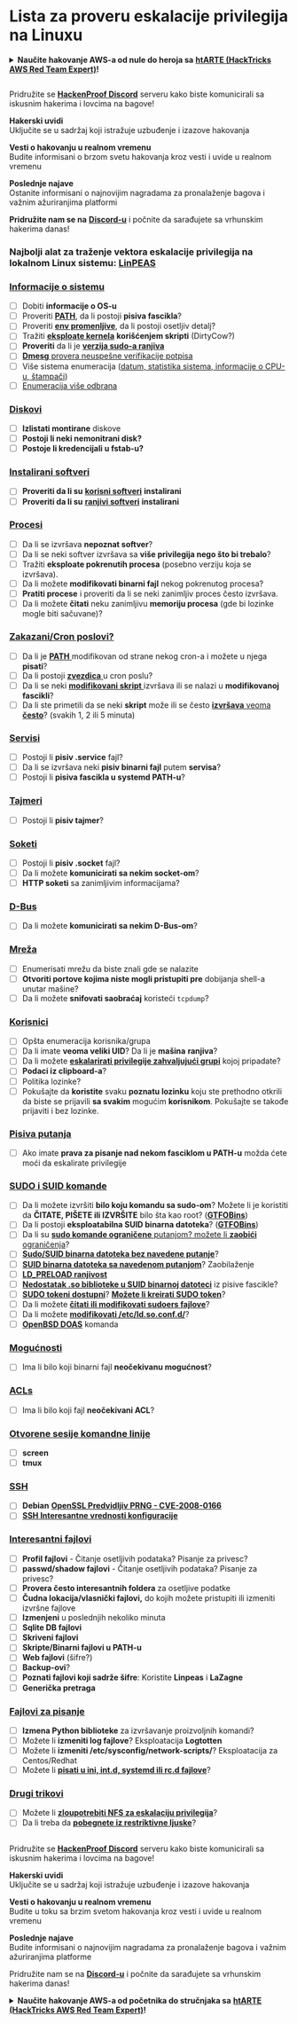 # Lista za proveru eskalacije privilegija na Linuxu

<details>

<summary><strong>Naučite hakovanje AWS-a od nule do heroja sa</strong> <a href="https://training.hacktricks.xyz/courses/arte"><strong>htARTE (HackTricks AWS Red Team Expert)</strong></a><strong>!</strong></summary>

Drugi načini podrške HackTricks-u:

* Ako želite da vidite svoju **kompaniju reklamiranu na HackTricks-u** ili da **preuzmete HackTricks u PDF formatu** proverite [**PLANOVE ZA PRIJAVU**](https://github.com/sponsors/carlospolop)!
* Nabavite [**zvanični PEASS & HackTricks swag**](https://peass.creator-spring.com)
* Otkrijte [**Porodicu PEASS**](https://opensea.io/collection/the-peass-family), našu kolekciju ekskluzivnih [**NFT-ova**](https://opensea.io/collection/the-peass-family)
* **Pridružite se** 💬 [**Discord grupi**](https://discord.gg/hRep4RUj7f) ili [**telegram grupi**](https://t.me/peass) ili nas **pratite** na **Twitteru** 🐦 [**@hacktricks\_live**](https://twitter.com/hacktricks\_live)**.**
* **Podelite svoje hakovanje trikove slanjem PR-ova na** [**HackTricks**](https://github.com/carlospolop/hacktricks) i [**HackTricks Cloud**](https://github.com/carlospolop/hacktricks-cloud) github repozitorijume.

</details>

<figure><img src="../.gitbook/assets/image (380).png" alt=""><figcaption></figcaption></figure>

Pridružite se [**HackenProof Discord**](https://discord.com/invite/N3FrSbmwdy) serveru kako biste komunicirali sa iskusnim hakerima i lovcima na bagove!

**Hakerski uvidi**\
Uključite se u sadržaj koji istražuje uzbuđenje i izazove hakovanja

**Vesti o hakovanju u realnom vremenu**\
Budite informisani o brzom svetu hakovanja kroz vesti i uvide u realnom vremenu

**Poslednje najave**\
Ostanite informisani o najnovijim nagradama za pronalaženje bagova i važnim ažuriranjima platformi

**Pridružite nam se na** [**Discord-u**](https://discord.com/invite/N3FrSbmwdy) i počnite da sarađujete sa vrhunskim hakerima danas!

### **Najbolji alat za traženje vektora eskalacije privilegija na lokalnom Linux sistemu:** [**LinPEAS**](https://github.com/carlospolop/privilege-escalation-awesome-scripts-suite/tree/master/linPEAS)

### [Informacije o sistemu](privilege-escalation/#system-information)

* [ ] Dobiti **informacije o OS-u**
* [ ] Proveriti [**PATH**](privilege-escalation/#path), da li postoji **pisiva fascikla**?
* [ ] Proveriti [**env promenljive**](privilege-escalation/#env-info), da li postoji osetljiv detalj?
* [ ] Tražiti [**eksploate kernela**](privilege-escalation/#kernel-exploits) **korišćenjem skripti** (DirtyCow?)
* [ ] **Proveriti** da li je [**verzija sudo-a ranjiva**](privilege-escalation/#sudo-version)
* [ ] [**Dmesg** provera neuspešne verifikacije potpisa](privilege-escalation/#dmesg-signature-verification-failed)
* [ ] Više sistema enumeracija ([datum, statistika sistema, informacije o CPU-u, štampači](privilege-escalation/#more-system-enumeration))
* [ ] [Enumeracija više odbrana](privilege-escalation/#enumerate-possible-defenses)

### [Diskovi](privilege-escalation/#drives)

* [ ] **Izlistati montirane** diskove
* [ ] **Postoji li neki nemonitrani disk?**
* [ ] **Postoje li kredencijali u fstab-u?**

### [**Instalirani softveri**](privilege-escalation/#installed-software)

* [ ] **Proveriti da li su** [**korisni softveri**](privilege-escalation/#useful-software) **instalirani**
* [ ] **Proveriti da li su** [**ranjivi softveri**](privilege-escalation/#vulnerable-software-installed) **instalirani**

### [Procesi](privilege-escalation/#processes)

* [ ] Da li se izvršava **nepoznat softver**?
* [ ] Da li se neki softver izvršava sa **više privilegija nego što bi trebalo**?
* [ ] Tražiti **eksploate pokrenutih procesa** (posebno verziju koja se izvršava).
* [ ] Da li možete **modifikovati binarni fajl** nekog pokrenutog procesa?
* [ ] **Pratiti procese** i proveriti da li se neki zanimljiv proces često izvršava.
* [ ] Da li možete **čitati** neku zanimljivu **memoriju procesa** (gde bi lozinke mogle biti sačuvane)?

### [Zakazani/Cron poslovi?](privilege-escalation/#scheduled-jobs)

* [ ] Da li je [**PATH** ](privilege-escalation/#cron-path)modifikovan od strane nekog cron-a i možete u njega **pisati**?
* [ ] Da li postoji [**zvezdica** ](privilege-escalation/#cron-using-a-script-with-a-wildcard-wildcard-injection)u cron poslu?
* [ ] Da li se neki [**modifikovani skript** ](privilege-escalation/#cron-script-overwriting-and-symlink)izvršava ili se nalazi u **modifikovanoj fascikli**?
* [ ] Da li ste primetili da se neki **skript** može ili se često [**izvršava** veoma **često**](privilege-escalation/#frequent-cron-jobs)? (svakih 1, 2 ili 5 minuta)

### [Servisi](privilege-escalation/#services)

* [ ] Postoji li **pisiv .service** fajl?
* [ ] Da li se izvršava neki **pisiv binarni fajl** putem **servisa**?
* [ ] Postoji li **pisiva fascikla u systemd PATH-u**?

### [Tajmeri](privilege-escalation/#timers)

* [ ] Postoji li **pisiv tajmer**?

### [Soketi](privilege-escalation/#sockets)

* [ ] Postoji li **pisiv .socket** fajl?
* [ ] Da li možete **komunicirati sa nekim socket-om**?
* [ ] **HTTP soketi** sa zanimljivim informacijama?

### [D-Bus](privilege-escalation/#d-bus)

* [ ] Da li možete **komunicirati sa nekim D-Bus-om**?

### [Mreža](privilege-escalation/#network)

* [ ] Enumerisati mrežu da biste znali gde se nalazite
* [ ] **Otvoriti portove kojima niste mogli pristupiti pre** dobijanja shell-a unutar mašine?
* [ ] Da li možete **snifovati saobraćaj** koristeći `tcpdump`?

### [Korisnici](privilege-escalation/#users)

* [ ] Opšta enumeracija korisnika/grupa
* [ ] Da li imate **veoma veliki UID**? Da li je **mašina** **ranjiva**?
* [ ] Da li možete [**eskalarirati privilegije zahvaljujući grupi**](privilege-escalation/interesting-groups-linux-pe/) kojoj pripadate?
* [ ] **Podaci iz clipboard-a**?
* [ ] Politika lozinke?
* [ ] Pokušajte da **koristite** svaku **poznatu lozinku** koju ste prethodno otkrili da biste se prijavili **sa svakim** mogućim **korisnikom**. Pokušajte se takođe prijaviti i bez lozinke.

### [Pisiva putanja](privilege-escalation/#writable-path-abuses)

* [ ] Ako imate **prava za pisanje nad nekom fasciklom u PATH-u** možda ćete moći da eskalirate privilegije

### [SUDO i SUID komande](privilege-escalation/#sudo-and-suid)

* [ ] Da li možete izvršiti **bilo koju komandu sa sudo-om**? Možete li je koristiti da **ČITATE, PIŠETE ili IZVRŠITE** bilo šta kao root? ([**GTFOBins**](https://gtfobins.github.io))
* [ ] Da li postoji **eksploatabilna SUID binarna datoteka**? ([**GTFOBins**](https://gtfobins.github.io))
* [ ] Da li su [**sudo komande ograničene** putanjom? možete li **zaobići** ograničenja](privilege-escalation/#sudo-execution-bypassing-paths)?
* [ ] [**Sudo/SUID binarna datoteka bez navedene putanje**](privilege-escalation/#sudo-command-suid-binary-without-command-path)?
* [ ] [**SUID binarna datoteka sa navedenom putanjom**](privilege-escalation/#suid-binary-with-command-path)? Zaobilaženje
* [ ] [**LD\_PRELOAD ranjivost**](privilege-escalation/#ld\_preload)
* [ ] [**Nedostatak .so biblioteke u SUID binarnoj datoteci**](privilege-escalation/#suid-binary-so-injection) iz pisive fascikle?
* [ ] [**SUDO tokeni dostupni**](privilege-escalation/#reusing-sudo-tokens)? [**Možete li kreirati SUDO token**](privilege-escalation/#var-run-sudo-ts-less-than-username-greater-than)?
* [ ] Da li možete [**čitati ili modifikovati sudoers fajlove**](privilege-escalation/#etc-sudoers-etc-sudoers-d)?
* [ ] Da li možete [**modifikovati /etc/ld.so.conf.d/**](privilege-escalation/#etc-ld-so-conf-d)?
* [ ] [**OpenBSD DOAS**](privilege-escalation/#doas) komanda
### [Mogućnosti](privilege-escalation/#capabilities)

* [ ] Ima li bilo koji binarni fajl **neočekivanu mogućnost**?

### [ACLs](privilege-escalation/#acls)

* [ ] Ima li bilo koji fajl **neočekivani ACL**?

### [Otvorene sesije komandne linije](privilege-escalation/#open-shell-sessions)

* [ ] **screen**
* [ ] **tmux**

### [SSH](privilege-escalation/#ssh)

* [ ] **Debian** [**OpenSSL Predvidljiv PRNG - CVE-2008-0166**](privilege-escalation/#debian-openssl-predictable-prng-cve-2008-0166)
* [ ] [**SSH Interesantne vrednosti konfiguracije**](privilege-escalation/#ssh-interesting-configuration-values)

### [Interesantni fajlovi](privilege-escalation/#interesting-files)

* [ ] **Profil fajlovi** - Čitanje osetljivih podataka? Pisanje za privesc?
* [ ] **passwd/shadow fajlovi** - Čitanje osetljivih podataka? Pisanje za privesc?
* [ ] **Provera često interesantnih foldera** za osetljive podatke
* [ ] **Čudna lokacija/vlasnički fajlovi,** do kojih možete pristupiti ili izmeniti izvršne fajlove
* [ ] **Izmenjeni** u poslednjih nekoliko minuta
* [ ] **Sqlite DB fajlovi**
* [ ] **Skriveni fajlovi**
* [ ] **Skripte/Binarni fajlovi u PATH-u**
* [ ] **Web fajlovi** (šifre?)
* [ ] **Backup-ovi**?
* [ ] **Poznati fajlovi koji sadrže šifre**: Koristite **Linpeas** i **LaZagne**
* [ ] **Generička pretraga**

### [**Fajlovi za pisanje**](privilege-escalation/#writable-files)

* [ ] **Izmena Python biblioteke** za izvršavanje proizvoljnih komandi?
* [ ] Možete li **izmeniti log fajlove**? Eksploatacija **Logtotten**
* [ ] Možete li **izmeniti /etc/sysconfig/network-scripts/**? Eksploatacija za Centos/Redhat
* [ ] Možete li [**pisati u ini, int.d, systemd ili rc.d fajlove**](privilege-escalation/#init-init-d-systemd-and-rc-d)?

### [**Drugi trikovi**](privilege-escalation/#other-tricks)

* [ ] Možete li [**zloupotrebiti NFS za eskalaciju privilegija**](privilege-escalation/#nfs-privilege-escalation)?
* [ ] Da li treba da [**pobegnete iz restriktivne ljuske**](privilege-escalation/#escaping-from-restricted-shells)?

<figure><img src="../.gitbook/assets/image (380).png" alt=""><figcaption></figcaption></figure>

Pridružite se [**HackenProof Discord**](https://discord.com/invite/N3FrSbmwdy) serveru kako biste komunicirali sa iskusnim hakerima i lovcima na bagove!

**Hakerski uvidi**\
Uključite se u sadržaj koji istražuje uzbuđenje i izazove hakovanja

**Vesti o hakovanju u realnom vremenu**\
Budite u toku sa brzim svetom hakovanja kroz vesti i uvide u realnom vremenu

**Poslednje najave**\
Budite informisani o najnovijim nagradama za pronalaženje bagova i važnim ažuriranjima platforme

Pridružite nam se na [**Discord-u**](https://discord.com/invite/N3FrSbmwdy) i počnite da sarađujete sa vrhunskim hakerima danas!

<details>

<summary><strong>Naučite hakovanje AWS-a od početnika do stručnjaka sa</strong> <a href="https://training.hacktricks.xyz/courses/arte"><strong>htARTE (HackTricks AWS Red Team Expert)</strong></a><strong>!</strong></summary>

Drugi načini podrške HackTricks-u:

* Ako želite da vidite svoju **kompaniju reklamiranu na HackTricks-u** ili da **preuzmete HackTricks u PDF formatu** proverite [**PLANOVE ZA PRIJAVU**](https://github.com/sponsors/carlospolop)!
* Nabavite [**zvanični PEASS & HackTricks swag**](https://peass.creator-spring.com)
* Otkrijte [**Porodicu PEASS**](https://opensea.io/collection/the-peass-family), našu kolekciju ekskluzivnih [**NFT-ova**](https://opensea.io/collection/the-peass-family)
* **Pridružite se** 💬 [**Discord grupi**](https://discord.gg/hRep4RUj7f) ili [**telegram grupi**](https://t.me/peass) ili nas **pratite** na **Twitter-u** 🐦 [**@hacktricks\_live**](https://twitter.com/hacktricks\_live)**.**
* **Podelite svoje hakovanje trikove slanjem PR-ova na** [**HackTricks**](https://github.com/carlospolop/hacktricks) i [**HackTricks Cloud**](https://github.com/carlospolop/hacktricks-cloud) github repozitorijume.

</details>
